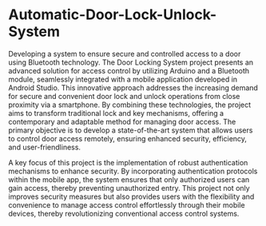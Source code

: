 # Automatic-Door-Lock-Unlock-System
Developing a system to ensure secure and controlled access to a door using Bluetooth technology.
The Door Locking System project presents an advanced solution for access control by utilizing Arduino and a Bluetooth module, seamlessly integrated with a mobile application developed in Android Studio. This innovative approach addresses the increasing demand for secure and convenient door lock and unlock operations from close proximity via a smartphone. By combining these technologies, the project aims to transform traditional lock and key mechanisms, offering a contemporary and adaptable method for managing door access. The primary objective is to develop a state-of-the-art system that allows users to control door access remotely, ensuring enhanced security, efficiency, and user-friendliness.

A key focus of this project is the implementation of robust authentication mechanisms to enhance security. By incorporating authentication protocols within the mobile app, the system ensures that only authorized users can gain access, thereby preventing unauthorized entry. This project not only improves security measures but also provides users with the flexibility and convenience to manage access control effortlessly through their mobile devices, thereby revolutionizing conventional access control systems.
